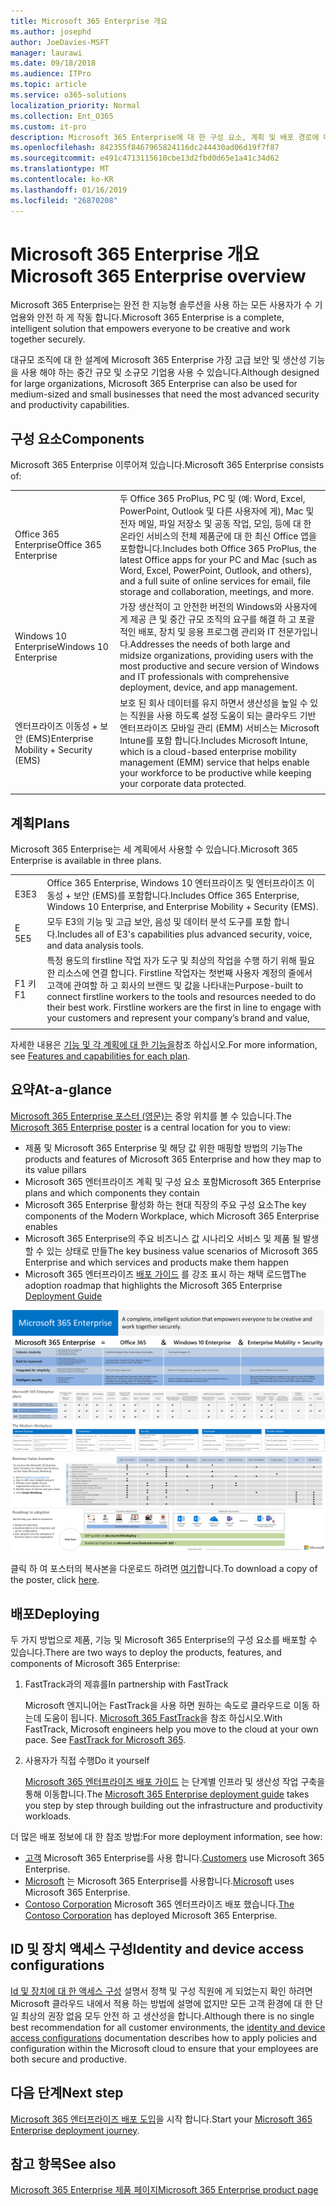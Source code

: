 ```yaml
---
title: Microsoft 365 Enterprise 개요
ms.author: josephd
author: JoeDavies-MSFT
manager: laurawi
ms.date: 09/18/2018
ms.audience: ITPro
ms.topic: article
ms.service: o365-solutions
localization_priority: Normal
ms.collection: Ent_O365
ms.custom: it-pro
description: Microsoft 365 Enterprise에 대 한 구성 요소, 계획 및 배포 경로에 대 한 소개를 제공합니다.
ms.openlocfilehash: 842355f8467965824116dc244430ad06d19f7f87
ms.sourcegitcommit: e491c4713115610cbe13d2fbd0d65e1a41c34d62
ms.translationtype: MT
ms.contentlocale: ko-KR
ms.lasthandoff: 01/16/2019
ms.locfileid: "26870208"
---
```

# <a name="microsoft-365-enterprise-overview"></a><span data-ttu-id="6d080-103">Microsoft 365 Enterprise 개요</span><span class="sxs-lookup"><span data-stu-id="6d080-103">Microsoft 365 Enterprise overview</span></span>

<span data-ttu-id="6d080-104">Microsoft 365 Enterprise는 완전 한 지능형 솔루션을 사용 하는 모든 사용자가 수 기업용와 안전 하 게 작동 합니다.</span><span class="sxs-lookup"><span data-stu-id="6d080-104">Microsoft 365 Enterprise is a complete, intelligent solution that empowers everyone to be creative and work together securely.</span></span> 

<span data-ttu-id="6d080-105">대규모 조직에 대 한 설계에 Microsoft 365 Enterprise 가장 고급 보안 및 생산성 기능을 사용 해야 하는 중간 규모 및 소규모 기업용 사용 수 있습니다.</span><span class="sxs-lookup"><span data-stu-id="6d080-105">Although designed for large organizations, Microsoft 365 Enterprise can also be used for medium-sized and small businesses that need the most advanced security and productivity capabilities.</span></span> 

## <a name="components"></a><span data-ttu-id="6d080-106">구성 요소</span><span class="sxs-lookup"><span data-stu-id="6d080-106">Components</span></span>

<span data-ttu-id="6d080-107">Microsoft 365 Enterprise 이루어져 있습니다.</span><span class="sxs-lookup"><span data-stu-id="6d080-107">Microsoft 365 Enterprise consists of:</span></span>

|||
|:-------|:-----|
| <span data-ttu-id="6d080-108">Office 365 Enterprise</span><span class="sxs-lookup"><span data-stu-id="6d080-108">Office 365 Enterprise</span></span> | <span data-ttu-id="6d080-109">두 Office 365 ProPlus, PC 및 (예: Word, Excel, PowerPoint, Outlook 및 다른 사용자에 게), Mac 및 전자 메일, 파일 저장소 및 공동 작업, 모임, 등에 대 한 온라인 서비스의 전체 제품군에 대 한 최신 Office 앱을 포함합니다.</span><span class="sxs-lookup"><span data-stu-id="6d080-109">Includes both Office 365 ProPlus, the latest Office apps for your PC and Mac (such as Word, Excel, PowerPoint, Outlook, and others), and a full suite of online services for email, file storage and collaboration, meetings, and more.</span></span> |
| <span data-ttu-id="6d080-110">Windows 10 Enterprise</span><span class="sxs-lookup"><span data-stu-id="6d080-110">Windows 10 Enterprise</span></span> | <span data-ttu-id="6d080-111">가장 생산적이 고 안전한 버전의 Windows와 사용자에 게 제공 큰 및 중간 규모 조직의 요구를 해결 하 고 포괄적인 배포, 장치 및 응용 프로그램 관리와 IT 전문가입니다.</span><span class="sxs-lookup"><span data-stu-id="6d080-111">Addresses the needs of both large and midsize organizations, providing users with the most productive and secure version of Windows and IT professionals with comprehensive deployment, device, and app management.</span></span> |
| <span data-ttu-id="6d080-112">엔터프라이즈 이동성 + 보안 (EMS)</span><span class="sxs-lookup"><span data-stu-id="6d080-112">Enterprise Mobility + Security (EMS)</span></span> | <span data-ttu-id="6d080-113">보호 된 회사 데이터를 유지 하면서 생산성을 높일 수 있는 직원을 사용 하도록 설정 도움이 되는 클라우드 기반 엔터프라이즈 모바일 관리 (EMM) 서비스는 Microsoft Intune를 포함 합니다.</span><span class="sxs-lookup"><span data-stu-id="6d080-113">Includes Microsoft Intune, which is a cloud-based enterprise mobility management (EMM) service that helps enable your workforce to be productive while keeping your corporate data protected.</span></span> |
|||

## <a name="plans"></a><span data-ttu-id="6d080-114">계획</span><span class="sxs-lookup"><span data-stu-id="6d080-114">Plans</span></span>

<span data-ttu-id="6d080-115">Microsoft 365 Enterprise는 세 계획에서 사용할 수 있습니다.</span><span class="sxs-lookup"><span data-stu-id="6d080-115">Microsoft 365 Enterprise is available in three plans.</span></span>

|||
|:-------|:-----|
| <span data-ttu-id="6d080-116">E3</span><span class="sxs-lookup"><span data-stu-id="6d080-116">E3</span></span> | <span data-ttu-id="6d080-117">Office 365 Enterprise, Windows 10 엔터프라이즈 및 엔터프라이즈 이동성 + 보안 (EMS)를 포함합니다.</span><span class="sxs-lookup"><span data-stu-id="6d080-117">Includes Office 365 Enterprise, Windows 10 Enterprise, and Enterprise Mobility + Security (EMS).</span></span> |
| <span data-ttu-id="6d080-118">E 5</span><span class="sxs-lookup"><span data-stu-id="6d080-118">E5</span></span> | <span data-ttu-id="6d080-119">모두 E3의 기능 및 고급 보안, 음성 및 데이터 분석 도구를 포함 합니다.</span><span class="sxs-lookup"><span data-stu-id="6d080-119">Includes all of E3's capabilities plus advanced security, voice, and data analysis tools.</span></span> |
| <span data-ttu-id="6d080-120">F1 키</span><span class="sxs-lookup"><span data-stu-id="6d080-120">F1</span></span> | <span data-ttu-id="6d080-p101">특정 용도의 firstline 작업 자가 도구 및 최상의 작업을 수행 하기 위해 필요한 리소스에 연결 합니다. Firstline 작업자는 첫번째 사용자 계정의 줄에서 고객에 관여할 하 고 회사의 브랜드 및 값을 나타내는</span><span class="sxs-lookup"><span data-stu-id="6d080-p101">Purpose-built to connect firstline workers to the tools and resources needed to do their best work. Firstline workers are the first in line to engage with your customers and represent your company’s brand and value,</span></span> |
|||

<span data-ttu-id="6d080-123">자세한 내용은 [기능 및 각 계획에 대 한 기능을](https://www.microsoft.com/microsoft-365/compare-all-microsoft-365-plans)참조 하십시오.</span><span class="sxs-lookup"><span data-stu-id="6d080-123">For more information, see [Features and capabilities for each plan](https://www.microsoft.com/microsoft-365/compare-all-microsoft-365-plans).</span></span>

## <a name="at-a-glance"></a><span data-ttu-id="6d080-124">요약</span><span class="sxs-lookup"><span data-stu-id="6d080-124">At-a-glance</span></span>

<span data-ttu-id="6d080-125">[Microsoft 365 Enterprise 포스터 (영문)는](http://aka.ms/m365eposter) 중앙 위치를 볼 수 있습니다.</span><span class="sxs-lookup"><span data-stu-id="6d080-125">The [Microsoft 365 Enterprise poster](http://aka.ms/m365eposter) is a central location for you to view:</span></span>

- <span data-ttu-id="6d080-126">제품 및 Microsoft 365 Enterprise 및 해당 값 위한 매핑할 방법의 기능</span><span class="sxs-lookup"><span data-stu-id="6d080-126">The products and features of Microsoft 365 Enterprise and how they map to its value pillars</span></span>
- <span data-ttu-id="6d080-127">Microsoft 365 엔터프라이즈 계획 및 구성 요소 포함</span><span class="sxs-lookup"><span data-stu-id="6d080-127">Microsoft 365 Enterprise plans and which components they contain</span></span> 
- <span data-ttu-id="6d080-128">Microsoft 365 Enterprise 활성화 하는 현대 직장의 주요 구성 요소</span><span class="sxs-lookup"><span data-stu-id="6d080-128">The key components of the Modern Workplace, which Microsoft 365 Enterprise enables</span></span>
- <span data-ttu-id="6d080-129">Microsoft 365 Enterprise의 주요 비즈니스 값 시나리오 서비스 및 제품 될 발생할 수 있는 상태로 만들</span><span class="sxs-lookup"><span data-stu-id="6d080-129">The key business value scenarios of Microsoft 365 Enterprise and which services and products make them happen</span></span>
- <span data-ttu-id="6d080-130">Microsoft 365 엔터프라이즈 [배포 가이드](deploy-microsoft-365-enterprise.md) 를 강조 표시 하는 채택 로드맵</span><span class="sxs-lookup"><span data-stu-id="6d080-130">The adoption roadmap that highlights the Microsoft 365 Enterprise [Deployment Guide](deploy-microsoft-365-enterprise.md)</span></span>

![](./media/m365-poster/m365e-poster.png)

<span data-ttu-id="6d080-131">클릭 하 여 포스터의 복사본을 다운로드 하려면 [여기](https://github.com/MicrosoftDocs/microsoft-365-docs/raw/public/microsoft-365/enterprise/media/Microsoft365Enterprise.pdf)합니다.</span><span class="sxs-lookup"><span data-stu-id="6d080-131">To download a copy of the poster, click [here](https://github.com/MicrosoftDocs/microsoft-365-docs/raw/public/microsoft-365/enterprise/media/Microsoft365Enterprise.pdf).</span></span>

## <a name="deploying"></a><span data-ttu-id="6d080-132">배포</span><span class="sxs-lookup"><span data-stu-id="6d080-132">Deploying</span></span>

<span data-ttu-id="6d080-133">두 가지 방법으로 제품, 기능 및 Microsoft 365 Enterprise의 구성 요소를 배포할 수 있습니다.</span><span class="sxs-lookup"><span data-stu-id="6d080-133">There are two ways to deploy the products, features, and components of Microsoft 365 Enterprise:</span></span>

1. <span data-ttu-id="6d080-134">FastTrack과의 제휴를</span><span class="sxs-lookup"><span data-stu-id="6d080-134">In partnership with FastTrack</span></span>
  
   <span data-ttu-id="6d080-p102">Microsoft 엔지니어는 FastTrack을 사용 하면 원하는 속도로 클라우드로 이동 하는데 도움이 됩니다. [Microsoft 365 FastTrack](https://fasttrack.microsoft.com/microsoft365)을 참조 하십시오.</span><span class="sxs-lookup"><span data-stu-id="6d080-p102">With FastTrack, Microsoft engineers help you move to the cloud at your own pace. See [FastTrack for Microsoft 365](https://fasttrack.microsoft.com/microsoft365).</span></span>
  
2. <span data-ttu-id="6d080-137">사용자가 직접 수행</span><span class="sxs-lookup"><span data-stu-id="6d080-137">Do it yourself</span></span>

   <span data-ttu-id="6d080-138">[Microsoft 365 엔터프라이즈 배포 가이드](deploy-microsoft-365-enterprise.md) 는 단계별 인프라 및 생산성 작업 구축을 통해 이동합니다.</span><span class="sxs-lookup"><span data-stu-id="6d080-138">The [Microsoft 365 Enterprise deployment guide](deploy-microsoft-365-enterprise.md) takes you step by step through building out the infrastructure and productivity workloads.</span></span> 

<span data-ttu-id="6d080-139">더 많은 배포 정보에 대 한 참조 방법:</span><span class="sxs-lookup"><span data-stu-id="6d080-139">For more deployment information, see how:</span></span>

- <span data-ttu-id="6d080-140">[고객](deploy-microsoft-365-enterprise.md#how-customers-use-microsoft-365-enterprise) Microsoft 365 Enterprise를 사용 합니다.</span><span class="sxs-lookup"><span data-stu-id="6d080-140">[Customers](deploy-microsoft-365-enterprise.md#how-customers-use-microsoft-365-enterprise)  use Microsoft 365 Enterprise.</span></span>
- <span data-ttu-id="6d080-141">[Microsoft](deploy-microsoft-365-enterprise.md#how-microsoft-uses-microsoft-365-enterprise) 는 Microsoft 365 Enterprise를 사용합니다.</span><span class="sxs-lookup"><span data-stu-id="6d080-141">[Microsoft](deploy-microsoft-365-enterprise.md#how-microsoft-uses-microsoft-365-enterprise) uses Microsoft 365 Enterprise.</span></span>
- <span data-ttu-id="6d080-142">[Contoso Corporation](contoso-overview.md) Microsoft 365 엔터프라이즈 배포 했습니다.</span><span class="sxs-lookup"><span data-stu-id="6d080-142">[The Contoso Corporation](contoso-overview.md) has deployed Microsoft 365 Enterprise.</span></span>

## <a name="identity-and-device-access-configurations"></a><span data-ttu-id="6d080-143">ID 및 장치 액세스 구성</span><span class="sxs-lookup"><span data-stu-id="6d080-143">Identity and device access configurations</span></span>

<span data-ttu-id="6d080-144">[Id 및 장치에 대 한 액세스 구성](microsoft-365-policies-configurations.md) 설명서 정책 및 구성 직원에 게 되었는지 확인 하려면 Microsoft 클라우드 내에서 적용 하는 방법에 설명에 없지만 모든 고객 환경에 대 한 단일 최상의 권장 없음 모두 안전 하 고 생산성을 합니다.</span><span class="sxs-lookup"><span data-stu-id="6d080-144">Although there is no single best recommendation for all customer environments, the [identity and device access configurations](microsoft-365-policies-configurations.md) documentation describes how to apply policies and configuration within the Microsoft cloud to ensure that your employees are both secure and productive.</span></span>

## <a name="next-step"></a><span data-ttu-id="6d080-145">다음 단계</span><span class="sxs-lookup"><span data-stu-id="6d080-145">Next step</span></span>

<span data-ttu-id="6d080-146">[Microsoft 365 엔터프라이즈 배포 도입](deploy-microsoft-365-enterprise.md)을 시작 합니다.</span><span class="sxs-lookup"><span data-stu-id="6d080-146">Start your [Microsoft 365 Enterprise deployment journey](deploy-microsoft-365-enterprise.md).</span></span>

## <a name="see-also"></a><span data-ttu-id="6d080-147">참고 항목</span><span class="sxs-lookup"><span data-stu-id="6d080-147">See also</span></span>

[<span data-ttu-id="6d080-148">Microsoft 365 Enterprise 제품 페이지</span><span class="sxs-lookup"><span data-stu-id="6d080-148">Microsoft 365 Enterprise product page</span></span>](https://www.microsoft.com/microsoft-365/enterprise)
